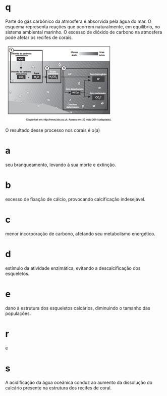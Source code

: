 # q
Parte do gás carbônico da atmosfera é absorvida pela água do mar. O esquema representa reações que ocorrem naturalmente, em equilíbrio, no sistema ambiental marinho. O excesso de dióxido de carbono na atmosfera pode afetar os recifes de corais.

![](8c73fd6e-a797-5623-4ea3-d55f9bec2f85.png)

O resultado desse processo nos corais é o(a)

# a
seu branqueamento, levando à sua morte e extinção.

# b
excesso de fixação de cálcio, provocando calcificação indesejável.

# c
menor incorporação de carbono, afetando seu metabolismo energético.

# d
estímulo da atividade enzimática, evitando a descalcificação dos esqueletos.

# e
dano à estrutura dos esqueletos calcários, diminuindo o tamanho das populações.

# r
e

# s
A acidificação da água oceânica conduz ao aumento da dissolução do calcário presente na estrutura dos recifes de coral.

